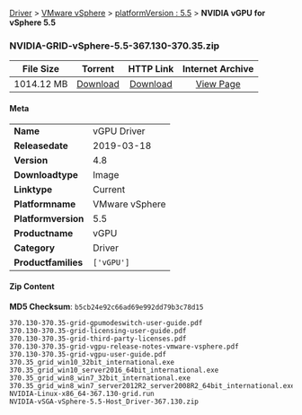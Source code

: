 
[Driver](/README.md)  >  [VMware vSphere](/index/Driver/VMware_vSphere.md)  >  [platformVersion : 5.5](/index/Driver/VMware_vSphere/5.5.md)  >  **NVIDIA vGPU for vSphere 5.5**


### NVIDIA-GRID-vSphere-5.5-367.130-370.35.zip

| **File Size** | **Torrent**  | **HTTP Link** | **Internet Archive** |
|:-------------:|:------------:|:-------------:|:--------------------:|
| 1014.12 MB |  [Download](https://archive.org/download/nvgpu_NVIDIA-GRID-vSphere-5.5-367.130-370.35.zip/nvgpu_NVIDIA-GRID-vSphere-5.5-367.130-370.35.zip_archive.torrent)       | [Download](https://archive.org/compress/nvgpu_NVIDIA-GRID-vSphere-5.5-367.130-370.35.zip) | [View Page](https://archive.org/details/nvgpu_NVIDIA-GRID-vSphere-5.5-367.130-370.35.zip)       |

#### Meta

<table>
<tr><td><strong>Name</strong></td><td>vGPU Driver</td></tr>
<tr><td><strong>Releasedate</strong></td><td>2019-03-18</td></tr>
<tr><td><strong>Version</strong></td><td>4.8</td></tr>
<tr><td><strong>Downloadtype</strong></td><td>Image</td></tr>
<tr><td><strong>Linktype</strong></td><td>Current</td></tr>
<tr><td><strong>Platformname</strong></td><td>VMware vSphere</td></tr>
<tr><td><strong>Platformversion</strong></td><td>5.5</td></tr>
<tr><td><strong>Productname</strong></td><td>vGPU</td></tr>
<tr><td><strong>Category</strong></td><td>Driver</td></tr>
<tr><td><strong>Productfamilies</strong></td><td><code>['vGPU']</code></td></tr>
</table>

#### Zip Content

**MD5 Checksum**: `b5cb24e92c66ad69e992dd79b3c78d15`

```text
370.130-370.35-grid-gpumodeswitch-user-guide.pdf
370.130-370.35-grid-licensing-user-guide.pdf
370.130-370.35-grid-third-party-licenses.pdf
370.130-370.35-grid-vgpu-release-notes-vmware-vsphere.pdf
370.130-370.35-grid-vgpu-user-guide.pdf
370.35_grid_win10_32bit_international.exe
370.35_grid_win10_server2016_64bit_international.exe
370.35_grid_win8_win7_32bit_international.exe
370.35_grid_win8_win7_server2012R2_server2008R2_64bit_international.exe
NVIDIA-Linux-x86_64-367.130-grid.run
NVIDIA-vSGA-vSphere-5.5-Host_Driver-367.130.zip
```